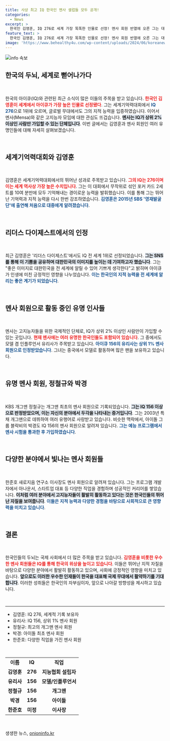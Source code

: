 ```yaml
---
title: 사상 최고 IQ 한국인 멘사 셀럽들 모두 공개!
categories:
  - News
excerpt: >
  한국인 김영훈, IQ 276로 세계 가장 똑똑한 인물로 선정! 멘사 회원 반열에 오른 그는 대한민국의 자부심을 높이며, 천재들의 모임 속 다른 유명 멘사 회원들의 이야기와 함께 눈여겨볼 만한 일들을 소개합니다.
feature_text: >
  한국인 김영훈, IQ 276로 세계 가장 똑똑한 인물로 선정! 멘사 회원 반열에 오른 그는 대한민국의 자부심을 높이며, 천재들의 모임 속 다른 유명 멘사 회원들의 이야기와 함께 눈여겨볼 만한 일들을 소개합니다.
image: 'https://www.behealthy4u.com/wp-content/uploads/2024/06/koreanews.jpg'
---
```


<p><img src="https://www.behealthy4u.com/wp-content/uploads/2024/06/koreanews.jpg" alt="info 속보" /></p>

<h2 data-ke-size="size26">한국의 두뇌, 세계로 뻗어나가다</h2>

<p data-ke-size="size16">&nbsp;</p>

<p>한국의 아이큐(IQ)와 관련된 최근 소식이 많은 이들의 주목을 받고 있습니다. <b><span style="color: #ee2323;">한국인 김영훈이 세계에서 아이큐가 가장 높은 인물로 선정됐다</span></b>. 그는 세계기억력대회에서 <b><span style="color: #1a5490;">IQ 276</span></b>으로 1위에 오르며, 글로벌 무대에서도 그의 지적 능력을 입증하였습니다. 이어서 멘사(Mensa)와 같은 고지능자 모임에 대한 관심도 뜨겁습니다. <b><span style="background-color: #21538527;">멘사는 IQ가 상위 2% 이상인 사람만 가입할 수 있는 단체입니다</span></b>. 이번 글에서는 김영훈과 멘사 회원인 여러 유명인들에 대해 자세히 살펴보겠습니다.</p>

<p data-ke-size="size16">&nbsp;</p>

<h2 data-ke-size="size26">세계기억력대회와 김영훈</h2>

<p data-ke-size="size16">&nbsp;</p>

<p>김영훈은 세계기억력대회에서의 뛰어난 성과로 주목받고 있습니다. <b><span style="color: #ee2323;">그의 IQ는 276이며 이는 세계 역사상 가장 높은 수치입니다</span></b>. 그는 이 대회에서 무작위로 섞인 포커 카드 2세트를 10여 분만에 모두 기억해내는 경이로운 능력을 발휘했습니다. 이를 통해 그는 뛰어난 기억력과 지적 능력을 다시 한번 강조하였습니다. <b><span style="color: #1a5490;">김영훈은 2015년 SBS '영재발굴단'에 출연해 처음으로 대중에게 알려졌습니다</span></b>.</p>

<p data-ke-size="size16">&nbsp;</p>

<h2 data-ke-size="size26">리더스 다이제스트에서의 인정</h2>

<p data-ke-size="size16">&nbsp;</p>

<p>최근 김영훈은 '리더스 다이제스트'에서도 IQ 전 세계 1위로 선정되었습니다. <b><span style="background-color: #21538527;">그는 SNS를 통해 이 기쁨을 공유하며 대한민국의 이미지를 높이는 데 기여하고자 했습니다</span></b>. 그는 "좋은 이미지로 대한민국을 전 세계에 알릴 수 있어 기쁘게 생각한다"고 밝히며 아이큐가 인생에 미친 긍정적인 영향을 나누었습니다. <b><span style="color: #1a5490;">이는 한국인의 지적 능력을 전 세계에 알리는 좋은 계기가 되었습니다</span></b>.</p>

<p data-ke-size="size16">&nbsp;</p>

<h2 data-ke-size="size26">멘사 회원으로 활동 중인 유명 인사들</h2>

<p data-ke-size="size16">&nbsp;</p>

<p>멘사는 고지능자들을 위한 국제적인 단체로, IQ가 상위 2% 이상인 사람만이 가입할 수 있는 곳입니다. <b><span style="color: #ee2323;">현재 멘사에는 여러 유명한 한국인들도 포함되어 있습니다</span></b>. 그 중에서도 모델 겸 인플루언서 유리사가 주목받고 있습니다. <b><span style="color: #1a5490;">아이큐 156의 유리사는 상위 1% 멘사 회원으로 인정받았습니다</span></b>. 그녀는 중국에서 모델로 활동하며 많은 팬을 보유하고 있습니다.</p>

<p data-ke-size="size16">&nbsp;</p>

<h2 data-ke-size="size26">유명 멘사 회원, 정철규와 박경</h2>

<p data-ke-size="size16">&nbsp;</p>

<p>KBS 개그맨 정철규는 개그맨 최초의 멘사 회원으로 기록되었습니다. <b><span style="background-color: #21538527;">그는 IQ 156 이상으로 판정받았으며, 이는 자신의 분야에서 두각을 나타내는 증거입니다</span></b>. 그는 2003년 특채 개그맨으로 데뷔하여 여러 유행어로 사랑받고 있습니다. 비슷한 맥락에서, 아이돌 그룹 블락비의 박경도 IQ 156의 멘사 회원으로 알려져 있습니다. <b><span style="color: #1a5490;">그는 예능 프로그램에서 멘사 시험을 통과한 후 가입하였습니다</span></b>.</p>

<p data-ke-size="size16">&nbsp;</p>

<h2 data-ke-size="size26">다양한 분야에서 빛나는 멘사 회원들</h2>

<p data-ke-size="size16">&nbsp;</p>

<p>한준호 새로지음 연구소 이사장도 멘사 회원으로 알려져 있습니다. 그는 프로그램 개발자에서 아나운서, 스타트업 대표 등 다양한 직업을 경험하며 성공적인 커리어를 쌓았습니다. <b><span style="background-color: #21538527;">이처럼 여러 분야에서 고지능자들이 활발히 활동하고 있다는 것은 한국인들의 뛰어난 자질을 보여줍니다</span></b>. <b><span style="color: #1a5490;">이들은 지적 능력과 다양한 경험을 바탕으로 사회적으로 큰 영향력을 미치고 있습니다</span></b>.</p>

<p data-ke-size="size16">&nbsp;</p>

<h2 data-ke-size="size26">결론</h2>

<p data-ke-size="size16">&nbsp;</p>

<p>한국인들의 두뇌는 국제 사회에서 더 많은 주목을 받고 있습니다. <b><span style="color: #ee2323;">김영훈을 비롯한 우수한 멘사 회원들은 IQ를 통해 한국의 위상을 높이고 있습니다</span></b>. 이들은 뛰어난 지적 자질을 바탕으로 다양한 분야에서 활발히 활동하고 있으며, 사회에 긍정적인 영향을 미치고 있습니다. <b><span style="background-color: #21538527;">앞으로도 이러한 우수한 인재들이 한국을 대표해 국제 무대에서 활약하기를 기대합니다</span></b>. 이러한 성취들은 한국인의 자부심이자, 앞으로 나아갈 방향성을 제시하고 있습니다.</p>

<p data-ke-size="size16">&nbsp;</p>

<hr>

<ul>
  <li>김영훈: IQ 276, 세계적 기록 보유자</li>
  <li>유리사: IQ 156, 상위 1% 멘사 회원</li>
  <li>정철규: 최고의 개그맨 멘사 회원</li>
  <li>박경: 아이돌 최초 멘사 회원</li>
  <li>한준호: 다양한 직업을 가진 멘사 회원</li>
</ul>

<p data-ke-size="size16">&nbsp;</p>

<table>
  <tr>
    <td style="text-align: center; height: 17px;"><b>이름</b></td>
    <td style="text-align: center; height: 17px;"><b>IQ</b></td>
    <td style="text-align: center; height: 17px;"><b>직업</b></td>
  </tr>
  <tr>
    <td style="text-align: center; height: 17px;"><b>김영훈</b></td>
    <td style="text-align: center; height: 17px;"><b>276</b></td>
    <td style="text-align: center; height: 17px;"><b>지능협회 설립자</b></td>
  </tr>
  <tr>
    <td style="text-align: center; height: 17px;"><b>유리사</b></td>
    <td style="text-align: center; height: 17px;"><b>156</b></td>
    <td style="text-align: center; height: 17px;"><b>모델/인플루언서</b></td>
  </tr>
  <tr>
    <td style="text-align: center; height: 17px;"><b>정철규</b></td>
    <td style="text-align: center; height: 17px;"><b>156</b></td>
    <td style="text-align: center; height: 17px;"><b>개그맨</b></td>
  </tr>
  <tr>
    <td style="text-align: center; height: 17px;"><b>박경</b></td>
    <td style="text-align: center; height: 17px;"><b>156</b></td>
    <td style="text-align: center; height: 17px;"><b>아이돌</b></td>
  </tr>
  <tr>
    <td style="text-align: center; height: 17px;"><b>한준호</b></td>
    <td style="text-align: center; height: 17px;"><b>미정</b></td>
    <td style="text-align: center; height: 17px;"><b>이사장</b></td>
  </tr>
</table>

<p data-ke-size="size16">&nbsp;</p>
생생한 뉴스, <a href="https://onioninfo.kr" rel="dofollow">onioninfo.kr</a>


